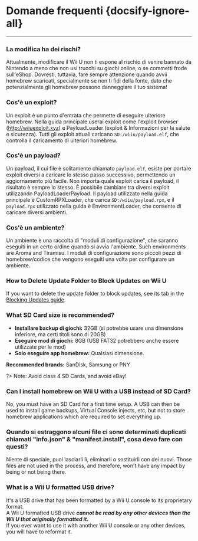 # Domande frequenti {docsify-ignore-all}
---

### La modifica ha dei rischi?

Attualmente, modificare il Wii U non ti espone al rischio di venire bannato da Nintendo a meno che non usi trucchi su giochi online, o se commetti frode sull'eShop. Dovresti, tuttavia, fare sempre attenzione quando avvii homebrew scaricati, specialmente se non ti fidi della fonte, dato che potenzialmente gli homebrew possono danneggiare il tuo sistema!

### Cos'è un exploit?

Un exploit è un punto d'entrata che permette di eseguire ulteriore homebrew. Nella guida principale userai exploit come l'exploit browser (http://wiiuexploit.xyz) e PayloadLoader (exploit & Informazioni per la salute e sicurezza). Tutti gli exploit attuali caricano `SD:/wiiu/payload.elf`, che controlla il caricamento di ulteriori homebrew.

### Cos'è un payload?

Un payload, il cui file è solitamente chiamato `payload.elf`, esiste per portare exploit diversi a caricare lo stesso passo successivo, permettendo un aggiornamento più facile. Non importa quale exploit carica il payload, il risultato è sempre lo stesso. È possibile cambiare tra diversi exploit utilizzando PayloadLoaderPayload. Il payload utilizzato nella guida principale è CustomRPXLoader, che carica `SD:/wiiu/payload.rpx`, e il `payload.rpx` utilizzato nella guida è EnvironmentLoader, che consente di caricare diversi ambienti.

### Cos'è un ambiente?

Un ambiente è una raccolta di "moduli di configurazione", che saranno eseguiti in un certo ordine quando si avvia l'ambiente. Such environments are Aroma and Tiramisu. I moduli di configurazione sono piccoli pezzi di homebrew/codice che vengono eseguiti una volta per configurare un ambiente.

### How to Delete Update Folder to Block Updates on Wii U

If you want to delete the update folder to block updates, see its tab in the [Blocking Updates guide](block-updates).

### What SD Card size is recommended?

 - **Installare backup di giochi:** 32GB (si potrebbe usare una dimensione inferiore, ma certi titoli sono di 20GB)
 - **Eseguire mod di giochi:** 8GB (USB FAT32 potrebbero anche essere utilizzate per le mod)
 - **Solo eseguire app homebrew:** Qualsiasi dimensione.

**Recommended brands:** SanDisk, Samsung or PNY

?> Note: Avoid class 4 SD Cards, and avoid eBay!

### Can I install homebrew on Wii U with a USB instead of SD Card?

No, you must have an SD Card for a first time setup. A USB can then be used to install game backups, Virtual Console injects, etc, but not to store homebrew applications which are required to set everything up.

### Quando si estraggono alcuni file ci sono determinati duplicati chiamati "info.json" & "manifest.install", cosa devo fare con questi?

Niente di speciale, puoi lasciarli lì, eliminarli o sostituirli con dei nuovi. Those files are not used in the process, and therefore, won't have any impact by being or not being there.

### What is a Wii U formatted USB drive?

It's a USB drive that has been formatted by a Wii U console to its proprietary format.  
A Wii U formatted USB drive ***cannot be read by any other devices than the Wii U that originally formatted it.***  
If you ever want to use it with another Wii U console or any other devices, you will have to reformat it.
